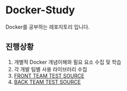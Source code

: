 # Docker-Study
Docker를 공부하는 레포지토리 입니다.

## 진행상황
1. 개별적 Docker 개념이해와 필요 요소 수집 및 학습
2. 각 개발 팀별 사용 라이브러리 수집
3. [FRONT TEAM TEST SOURCE](https://github.com/Biccon/biccon.github.io)
4. [BACK TEAM TEST SOURCE]()